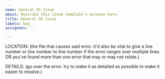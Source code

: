 ```yaml
---
name: General OS Issue
about: Describe this issue template's purpose here.
title: General OS Issue
labels: bug
assignees: ''

---
```


LOCATION: (the file that causes said error. it'd also be vital to give a line number or line number to line number if the error ranges over multiple lines OR you've found more than one error that may or may not relate.)

DETAILS: (go over the error. try to make it as detailed as possible to make it easier to resolve.)
